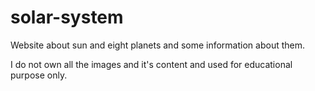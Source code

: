 # solar-system

Website about sun and eight planets and some information about them.

I do not own all the images and it's content and used for educational purpose only.
